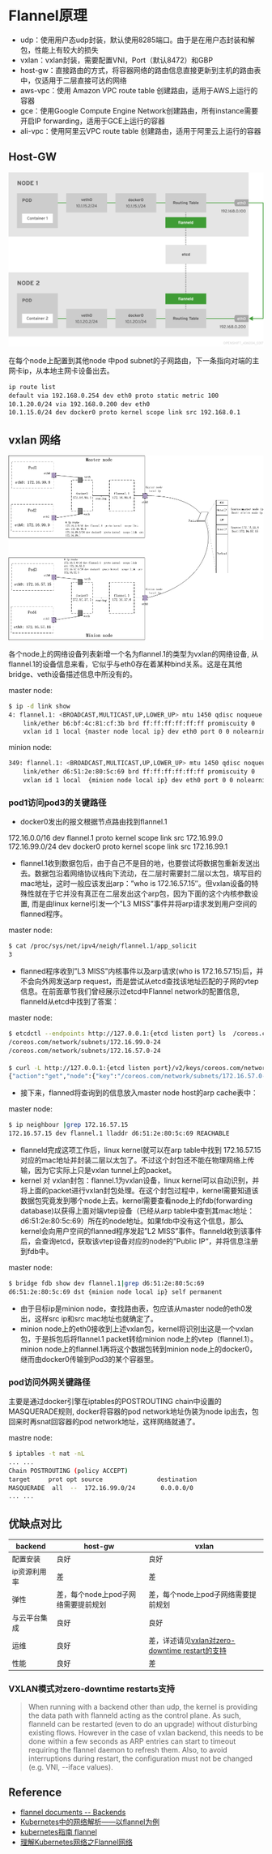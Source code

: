 # Flannel原理

- udp：使用用户态udp封装，默认使用8285端口。由于是在用户态封装和解包，性能上有较大的损失
- vxlan：vxlan封装，需要配置VNI，Port（默认8472）和GBP
- host-gw：直接路由的方式，将容器网络的路由信息直接更新到主机的路由表中，仅适用于二层直接可达的网络
- aws-vpc：使用 Amazon VPC route table 创建路由，适用于AWS上运行的容器
- gce：使用Google Compute Engine Network创建路由，所有instance需要开启IP forwarding，适用于GCE上运行的容器
- ali-vpc：使用阿里云VPC route table 创建路由，适用于阿里云上运行的容器

## Host-GW

![host-gw-topology](images/flannel-host-gw.png)

在每个node上配置到其他node 中pod subnet的子网路由，下一条指向对端的主网卡ip，从本地主网卡设备出去。

```bash
ip route list
default via 192.168.0.254 dev eth0 proto static metric 100
10.1.20.0/24 via 192.168.0.200 dev eth0
10.1.15.0/24 dev docker0 proto kernel scope link src 192.168.0.1
```

## vxlan 网络

![vxlan-topology](images/flannel-vxlan.png)

各个node上的网络设备列表新增一个名为flannel.1的类型为vxlan的网络设备, 从flannel.1的设备信息来看，它似乎与eth0存在着某种bind关系。这是在其他bridge、veth设备描述信息中所没有的。

master node:

```bash
$ ip -d link show
4: flannel.1: <BROADCAST,MULTICAST,UP,LOWER_UP> mtu 1450 qdisc noqueue state UNKNOWN mode DEFAULT group default
    link/ether b6:bf:4c:81:cf:3b brd ff:ff:ff:ff:ff:ff promiscuity 0
    vxlan id 1 local {master node local ip} dev eth0 port 0 0 nolearning ageing 300
```

minion node:

```bash
349: flannel.1: <BROADCAST,MULTICAST,UP,LOWER_UP> mtu 1450 qdisc noqueue state UNKNOWN mode DEFAULT group default
    link/ether d6:51:2e:80:5c:69 brd ff:ff:ff:ff:ff:ff promiscuity 0
    vxlan id 1 local  {minion node local ip} dev eth0 port 0 0 nolearning ageing 300
```

### pod1访问pod3的关键路径

- docker0发出的报文根据节点路由找到flannel.1

172.16.0.0/16 dev flannel.1  proto kernel  scope link  src 172.16.99.0
172.16.99.0/24 dev docker0  proto kernel  scope link  src 172.16.99.1

- flannel.1收到数据包后，由于自己不是目的地，也要尝试将数据包重新发送出去。数据包沿着网络协议栈向下流动，在二层时需要封二层以太包，填写目的mac地址，这时一般应该发出arp：”who is 172.16.57.15″。但vxlan设备的特殊性就在于它并没有真正在二层发出这个arp包，因为下面的这个内核参数设置, 而是由linux kernel引发一个”L3 MISS”事件并将arp请求发到用户空间的flanned程序。

master node:

```bash
$ cat /proc/sys/net/ipv4/neigh/flannel.1/app_solicit
3
```

- flanned程序收到”L3 MISS”内核事件以及arp请求(who is 172.16.57.15)后，并不会向外网发送arp request，而是尝试从etcd查找该地址匹配的子网的vtep信息。在前面章节我们曾经展示过etcd中Flannel network的配置信息, flanneld从etcd中找到了答案：

master node:

```bash
$ etcdctl --endpoints http://127.0.0.1:{etcd listen port} ls  /coreos.com/network/subnets
/coreos.com/network/subnets/172.16.99.0-24
/coreos.com/network/subnets/172.16.57.0-24

$ curl -L http://127.0.0.1:{etcd listen port}/v2/keys/coreos.com/network/subnets/172.16.57.0-24
{"action":"get","node":{"key":"/coreos.com/network/subnets/172.16.57.0-24","value":"{\"PublicIP\":\"{minion node local ip}\",\"BackendType\":\"vxlan\",\"BackendData\":{\"VtepMAC\":\"d6:51:2e:80:5c:69\"}}","expiration":"2017-01-17T09:46:20.607339725Z","ttl":21496,"modifiedIndex":2275460,"createdIndex":2275460}}
```

- 接下来，flanned将查询到的信息放入master node host的arp cache表中：

master node:

```bash
$ ip neighbour |grep 172.16.57.15
172.16.57.15 dev flannel.1 lladdr d6:51:2e:80:5c:69 REACHABLE
```

- flanneld完成这项工作后，linux kernel就可以在arp table中找到 172.16.57.15对应的mac地址并封装二层以太包了。不过这个封包还不能在物理网络上传输，因为它实际上只是vxlan tunnel上的packet。
- kernel 对 vxlan封包：flannel.1为vxlan设备，linux kernel可以自动识别，并将上面的packet进行vxlan封包处理。在这个封包过程中，kernel需要知道该数据包究竟发到哪个node上去。kernel需要查看node上的fdb(forwarding database)以获得上面对端vtep设备（已经从arp table中查到其mac地址：d6:51:2e:80:5c:69）所在的node地址。如果fdb中没有这个信息，那么kernel会向用户空间的flanned程序发起”L2 MISS”事件。flanneld收到该事件后，会查询etcd，获取该vtep设备对应的node的”Public IP“，并将信息注册到fdb中。

master node:

```bash
$ bridge fdb show dev flannel.1|grep d6:51:2e:80:5c:69
d6:51:2e:80:5c:69 dst {minion node local ip} self permanent
```

- 由于目标ip是minion node，查找路由表，包应该从master node的eth0发出，这样src ip和src mac地址也就确定了。
- minion node上的eth0接收到上述vxlan包，kernel将识别出这是一个vxlan包，于是拆包后将flannel.1 packet转给minion node上的vtep（flannel.1）。minion node上的flannel.1再将这个数据包转到minion node上的docker0，继而由docker0传输到Pod3的某个容器里。

### pod访问外网关键路径

主要是通过docker引擎在iptables的POSTROUTING chain中设置的MASQUERADE规则, docker将容器的pod network地址伪装为node ip出去，包回来时再snat回容器的pod network地址，这样网络就通了。

mastre node:

```bash
$ iptables -t nat -nL
... ...
Chain POSTROUTING (policy ACCEPT)
target     prot opt source               destination
MASQUERADE  all  --  172.16.99.0/24       0.0.0.0/0
... ...
```

## 优缺点对比

backend | host-gw | vxlan
--|-----|-----
配置安装 | 良好 | 良好 |
ip资源利用率 | 差 | 差
弹性 | 差，每个node上pod子网络需要提前规划 | 差，每个node上pod子网络需要提前规划
与云平台集成 | 良好 | 良好
运维 | 良好 | 差，详述请见[vxlan对zero-downtime restart的支持](#vxlan模式对zero-downtime-restarts支持不好)
性能 | 良好 | 差

### VXLAN模式对zero-downtime restarts支持

> When running with a backend other than udp, the kernel is providing the data path with flanneld acting as the control plane. As such, flanneld can be restarted (even to do an upgrade) without disturbing existing flows. However in the case of vxlan backend, this needs to be done within a few seconds as ARP entries can start to timeout requiring the flannel daemon to refresh them. Also, to avoid interruptions during restart, the configuration must not be changed (e.g. VNI, --iface values).

## Reference

- [flannel documents -- Backends](https://github.com/coreos/flannel/blob/master/Documentation/backends.md)
- [Kubernetes中的网络解析——以flannel为例](https://jimmysong.io/kubernetes-handbook/concepts/flannel.html)
- [kubernetes指南 flannel](https://kubernetes.feisky.xyz/extension/network/flannel)
- [理解Kubernetes网络之Flannel网络](https://tonybai.com/2017/01/17/understanding-flannel-network-for-kubernetes/)